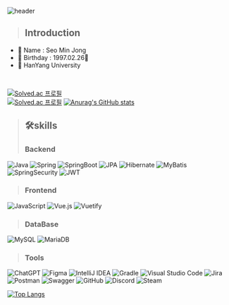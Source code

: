 ![header](https://capsule-render.vercel.app/api?type=venom&color=random&height=200&section=header&text=Java%20Programmer&desc=Backend%20Developer&fontSize=30&animation=fadeIn)
> ## Introduction
- 🙂 Name : Seo Min Jong
- 🎂 Birthday : 1997.02.26🎉
- 🏫 HanYang University
<br>

[![Solved.ac 프로필](http://mazassumnida.wtf/api/mini/generate_badge?boj=mj226)](https://solved.ac/{handle})<br>
[![Solved.ac 프로필](http://mazassumnida.wtf/api/v2/generate_badge?boj=mj226)](https://solved.ac/{handle})
[![Anurag's GitHub stats](https://github-readme-stats.vercel.app/api?username=MJay1123)](https://github.com/anuraghazra/github-readme-stats)


> ## 🛠️skills
> ### Backend
![Java](https://img.shields.io/badge/Java-ED8B00?style=for-the-badge&logo=openjdk&logoColor=white)
![Spring](https://img.shields.io/badge/spring-%236DB33F.svg?style=for-the-badge&logo=spring&logoColor=white)
![SpringBoot](https://camo.githubusercontent.com/ec982f6350294c82bfa207d81e371a95801e7e81e96175279fc28e36c9e04309/68747470733a2f2f696d672e736869656c64732e696f2f62616467652f537072696e675f426f6f742d3644423333463f7374796c653d666f722d7468652d6261646765266c6f676f3d737072696e672d626f6f74266c6f676f436f6c6f723d7768697465)
![JPA](https://camo.githubusercontent.com/f82385d485c1aedeb4aff03d80f7cafeca9b5439fd733df959fd74beb7a6166f/68747470733a2f2f696d672e736869656c64732e696f2f62616467652f4a50412d3644423333463f7374796c653d666f722d7468652d6261646765266c6f676f3d737072696e67266c6f676f436f6c6f723d7768697465)
![Hibernate](https://camo.githubusercontent.com/e766076d14e4c31f49a7bf5c87157f40dabdb0478ed0c2482070c019d475384f/68747470733a2f2f696d672e736869656c64732e696f2f62616467652f48696265726e6174652d3539363636433f7374796c653d666f722d7468652d6261646765266c6f676f3d68696265726e617465266c6f676f436f6c6f723d7768697465)
![MyBatis](https://camo.githubusercontent.com/563fdb6532ff45c49a372f528961c7002f0327fe6da9e6c1d640ad2ba2dfb236/68747470733a2f2f696d672e736869656c64732e696f2f62616467652f4d7942617469732d4235453741303f7374796c653d666f722d7468652d6261646765266c6f676f3d4d794261746973266c6f676f436f6c6f723d626c61636b)
![SpringSecurity](https://camo.githubusercontent.com/b270141097c7e57a39ca5d5405845a7b0e8ac5d1c5db79fb45644e5257267831/68747470733a2f2f696d672e736869656c64732e696f2f62616467652f537072696e675f53656375726974792d3644423333463f7374796c653d666f722d7468652d6261646765266c6f676f3d737072696e672d7365637572697479266c6f676f436f6c6f723d7768697465)
![JWT](https://camo.githubusercontent.com/baafba35f1612c49f5c1064ff3bd6334a693b46749bfdb4141fb9a92a437dcb4/68747470733a2f2f696d672e736869656c64732e696f2f62616467652f4a57542d3030303030303f7374796c653d666f722d7468652d6261646765266c6f676f3d6a736f6e2d7765622d746f6b656e73266c6f676f436f6c6f723d7768697465)

> ### Frontend
![JavaScript](https://img.shields.io/badge/javascript-%23323330.svg?style=for-the-badge&logo=javascript&logoColor=%23F7DF1E)
![Vue.js](https://img.shields.io/badge/vuejs-%2335495e.svg?style=for-the-badge&logo=vuedotjs&logoColor=%234FC08D)
![Vuetify](https://img.shields.io/badge/Vuetify-1867C0?style=for-the-badge&logo=vuetify&logoColor=AEDDFF)
> ### DataBase
![MySQL](https://img.shields.io/badge/mysql-4479A1.svg?style=for-the-badge&logo=mysql&logoColor=white)
![MariaDB](https://img.shields.io/badge/MariaDB-003545?style=for-the-badge&logo=mariadb&logoColor=white)
> ### Tools
![ChatGPT](https://img.shields.io/badge/chatGPT-74aa9c?style=for-the-badge&logo=openai&logoColor=white)
![Figma](https://img.shields.io/badge/figma-%23F24E1E.svg?style=for-the-badge&logo=figma&logoColor=white)
![IntelliJ IDEA](https://img.shields.io/badge/IntelliJIDEA-000000.svg?style=for-the-badge&logo=intellij-idea&logoColor=white)
![Gradle](https://img.shields.io/badge/Gradle-02303A.svg?style=for-the-badge&logo=Gradle&logoColor=white)
![Visual Studio Code](https://img.shields.io/badge/Visual%20Studio%20Code-0078d7.svg?style=for-the-badge&logo=visual-studio-code&logoColor=white)
![Jira](https://img.shields.io/badge/jira-%230A0FFF.svg?style=for-the-badge&logo=jira&logoColor=white)
![Postman](https://img.shields.io/badge/Postman-FF6C37?style=for-the-badge&logo=postman&logoColor=white)
![Swagger](https://img.shields.io/badge/-Swagger-%23Clojure?style=for-the-badge&logo=swagger&logoColor=white)
![GitHub](https://img.shields.io/badge/github-%23121011.svg?style=for-the-badge&logo=github&logoColor=white)
![Discord](https://img.shields.io/badge/Discord-7289DA?style=for-the-badge&logo=discord&logoColor=white)
![Steam](https://img.shields.io/badge/Steam-000000?style=for-the-badge&logo=steam&logoColor=white)



[![Top Langs](https://github-readme-stats.vercel.app/api/top-langs/?username=MJay1123&layout=pie)](https://github.com/anuraghazra/github-readme-stats)

